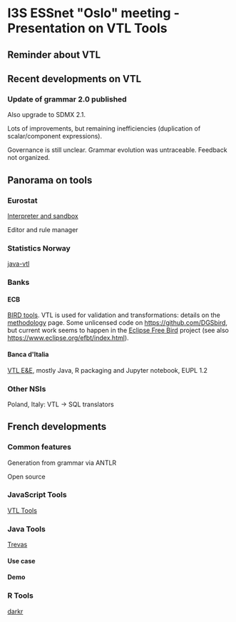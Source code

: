 # I3S ESSnet "Oslo" meeting - Presentation on VTL Tools

## Reminder about VTL


## Recent developments on VTL

### Update of grammar 2.0 published

Also upgrade to SDMX 2.1.

Lots of improvements, but remaining inefficiencies (duplication of scalar/component expressions).

Governance is still unclear. Grammar evolution was untraceable. Feedback not organized.

## Panorama on tools

### Eurostat

[Interpreter and sandbox](https://github.com/eurostat/VTL)

Editor and rule manager

### Statistics Norway

[java-vtl](https://github.com/statisticsnorway/java-vtl)

### Banks

#### ECB

[BIRD tools](https://www.ecb.europa.eu/stats/ecb_statistics/co-operation_and_standards/reporting/html/bird_dedicated.en.html). VTL is used for validation and transformations: details on the [methodology](https://www.ecb.europa.eu/stats/ecb_statistics/co-operation_and_standards/reporting/html/bird_methodology.en.html) page. Some unlicensed code on https://github.com/DGSbird, but current work seems to happen in the [Eclipse Free Bird](https://projects.eclipse.org/projects/technology.efbt) project (see also https://www.eclipse.org/efbt/index.html).

#### Banca d'Italia

[VTL E&E](https://vpinna80.github.io/VTL/), mostly Java, R packaging and Jupyter notebook, EUPL 1.2 

### Other NSIs

Poland, Italy: VTL -> SQL translators

## French developments

### Common features

Generation from grammar via ANTLR

Open source

### JavaScript Tools

[VTL Tools](https://github.com/InseeFr/VTL-Tools)

### Java Tools

[Trevas](https://github.com/InseeFr/Trevas)

#### Use  case

#### Demo

### R Tools

[darkr](https://github.com/romaintailhurat/darkr)